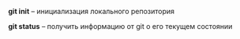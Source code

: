 **git init** – инициализация локального репозитория

**git status** – получить информацию от git о его текущем состоянии